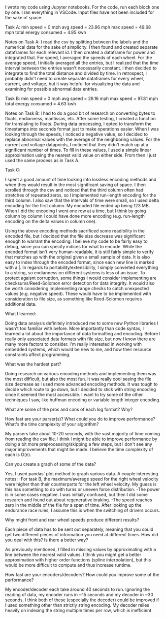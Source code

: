 I wrote my code using Jupyter notebooks. For the code, run each block one by one. I ran everything in VSCode. Input files have not been included for the sake of space.

Task A:
min speed = 0 mph
avg speed = 23.96 mph
max speed = 49.68 mph
total energy consumed = 4.85 kwh

Notes on Task A:
I read the csv by splitting between the labels and the numerical data for the sake of simplicity. I then found and created separate dataframes for each relevant id. I then created a dataframe for power and integrated that. For speed, I averaged the speeds of each wheel. For the average speed, I initially averaged all the entries, but I realized that the time interval between the entries wasn't necessarily constant. I then decided to integrate to find the total distance and divided by time. In retrospect, I probably didn't need to create separate dataframes for every wheel, current, and voltage, but it was helpful for visualizing the data and examining for possible abnormal data entries.

Task B:
min speed = 0 mph
avg speed = 29.16 mph
max speed = 97.81 mph
total energy consumed = 4.63 kwh

Notes on Task B:
I had to do a good bit of research on converting bytes to floats, endianness, mantissas, etc. After some testing, I created a function for translating to floats. During data processing, I opted to transform the timestamps into seconds format just to make operations easier. When I was looking through the speeds, I noticed a negative value, so I decided to replace abnormal values with the average of the neighboring values. For the current and voltage datapoints, I noticed that they didn't match up at a significant number of times. To fill in these values, I used a simple linear approximation using the nearest valid value on either side. From then I just used the same process as in Task A.

Task C:

I spent a good amount of time looking into lossless encoding methods and when they would result in the most significant saving of space. I then scrolled through the csv and noticed that the third column often had stretches of repeated zeros, so I implemented run-length encoding for the third column. I also saw that the intervals of time were small, so I used delta encoding for the first column. My encoded file ended up being 123 MB. When I did the encoding I went one row at a time, but I think by going column by column I could have done more encoding (e.g. run-length encoding on the delta values in column one).

Using the above encoding methods sacrificed some readibility in the encoded file, but I decided that the file size decrease was significant enough to warrant the encoding. I believe my code to be fairly easy to debug, since you can specify indices for what to encode. While the encoded format isn't very human-readable, it is still fairly simple to verify that matches up with the original given a small sample of data. It is also easy to index through the encoded format, since each new line is marked with a |. In regards to portability/extensibility, I simply converted everything to a string, so endianness on different systems is less of an issue. To protect agaisnt corruption, some things I would consider implementing are checksums/Reed-Solomon error detection for data integrity. It would also be worth considering implementing range checks to catch unexpected values (e.g. negative speed). These would have to be implemented with consideration to file size, as something like Reed-Solomon requires additional data.

What I learned:

Doing data analysis definitely introduced me to some new Python libraries I wasn't too familiar with before. More importantly than code syntax, I learned a lot about the importance of data formatting and encoding. Before I really only associated data formats with file size, but now I know there are many more factors to consider. I'm really interested in working with embedded systems, which would be new to me, and how their resource constraints affect programming. 

What was the hardest part?

Doing research on various encoding methods and implementing them was the most difficult, but also the most fun. It was really cool seeing the file size decrease as I used more advanced encoding methods. It was tough to decide which route to go down, but I decided to stick with string encoding since it seemed the most accessible. I want to try some of the other techniques I saw, like huffman encoding or variable length integer encoding. 

What are some of the pros and cons of each log format? Why?

How fast are your parser(s)? What could you do to improve performance? What's the time complexity of your algorithm?

My parsers take about 10-20 seconds, with the vast majority of time coming from reading the csv file. I think I might be able to improve performance by doing a bit more preprocessing/skipping a few steps, but I don't see any major improvements that might be made. I believe the time complexity of each is O(n).

Can you create a graph of some of the data?

Yes, I used pandas' plot method to graph various data. A couple interesting notes: 
-For task B, the maximum/average speed for the right wheel velocity were higher than their counterparts for the left wheel velocity. My guess is this has something to do with turns or uneven force distribution.
-The power is in some cases negative. I was initially confused, but then I did some research and found out about regenerative braking.
-The speed reaches zero in the middle of the file for a span of time. After looking up the endurance race rules, I assume this is when the switching of drivers occurs.

Why might front and rear wheel speeds produce different results?

Each piece of data has to be sent out separately, meaning that you could get two different
pieces of information you need at different times. How did you deal with this? Is there a
better way?

As previously mentioned, I filled in missing values by approximating with a line between the nearest valid values. I think you might get a better approximation with higher order functions (spline interpolation), but this would be more difficult to compute and thus increase runtime. 

How fast are your encoders/decoders? How could you improve some of the performance?

My encoder/decoder each take around 40 seconds to run. Ignoring the reading of data, my encoder runs in ~15 seconds and my decoder in ~30 seconds. I think both of these (especially the decoder) could be improved if I used something other than strictly string encoding. My decoder relies heavily on indexing the string multiple times per row, which is inefficient. 